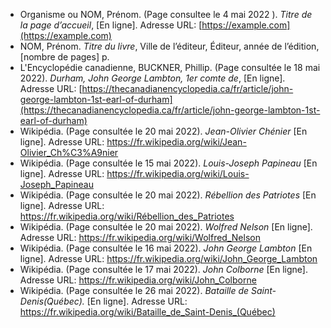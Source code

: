 - Organisme ou NOM, Prénom. (Page consultee le 4 mai 2022 ). _Titre de la page d’accueil_, [En ligne]. Adresse URL: [https://example.com](https://example.com)
- NOM, Prénom. _Titre du livre_, Ville de l’éditeur, Éditeur, année de l’édition, [nombre de pages] p.
- L'Encyclopédie canadienne, BUCKNER, Phillip. (Page consultée le 18 mai 2022). _Durham, John George Lambton, 1er comte de_, [En ligne]. Adresse URL: [https://thecanadianencyclopedia.ca/fr/article/john-george-lambton-1st-earl-of-durham](https://thecanadianencyclopedia.ca/fr/article/john-george-lambton-1st-earl-of-durham)
- Wikipédia. (Page consultée le 20 mai 2022). _Jean-Olivier Chénier_ [En ligne]. Adresse URL: https://fr.wikipedia.org/wiki/Jean-Olivier_Ch%C3%A9nier
- Wikipédia. (Page consultée le 15 mai 2022). _Louis-Joseph Papineau_ [En ligne]. Adresse URL: https://fr.wikipedia.org/wiki/Louis-Joseph_Papineau
- Wikipédia. (Page consultée le 20 mai 2022). _Rébellion des Patriotes_ [En ligne]. Adresse URL: https://fr.wikipedia.org/wiki/Rébellion_des_Patriotes
- Wikipédia. (Page consultée le 20 mai 2022). _Wolfred Nelson_ [En ligne]. Adresse URL: https://fr.wikipedia.org/wiki/Wolfred_Nelson
- Wikipédia. (Page consultée le 16 mai 2022). _John George Lambton_ [En ligne]. Adresse URL: https://fr.wikipedia.org/wiki/John_George_Lambton
- Wikipédia. (Page consultée le 17 mai 2022). _John Colborne_ [En ligne]. Adresse URL: https://fr.wikipedia.org/wiki/John_Colborne
- Wikipédia. (Page consultée le 26 mai 2022). _Bataille de Saint-Denis(Québec)._ [En ligne]. Adresse URL: https://fr.wikipedia.org/wiki/Bataille_de_Saint-Denis_(Québec)
